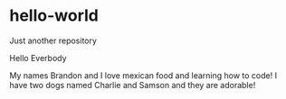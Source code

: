 # hello-world
Just another repository

Hello Everbody

My names Brandon and I love mexican food and learning how to code!
I have two dogs named Charlie and Samson and they are adorable!
